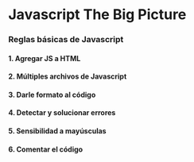 # Javascript The Big Picture
### Reglas básicas de Javascript
#### 1. Agregar JS a HTML
#### 2. Múltiples archivos de Javascript
#### 3. Darle formato al código
#### 4. Detectar y solucionar errores
#### 5. Sensibilidad a mayúsculas
#### 6. Comentar el código

<!--stackedit_data:
eyJoaXN0b3J5IjpbMTk1NTc5NjI3MSwtMTkwMjg4NjUwNSwzMT
YxOTM0MjcsMTg3MTUwOTQ0MSw3MDQ5OTYzNDNdfQ==
-->